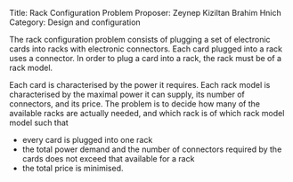 Title:    Rack Configuration Problem
Proposer: Zeynep Kiziltan
          Brahim Hnich
Category: Design and configuration


The rack configuration problem consists of plugging a set of electronic cards into racks with electronic connectors. Each card plugged into a rack uses a connector. In order to plug a card into a rack, the rack must be of a rack model.

Each card is characterised by the power it requires. Each rack model is characterised by the maximal power it can supply, its number of connectors, and its price. The problem is to decide how many of the available racks are actually needed, and which rack is of which rack model model such that

* every card is plugged into one rack
* the total power demand and the number of connectors required by the cards does not exceed that available for a rack
* the total price is minimised.